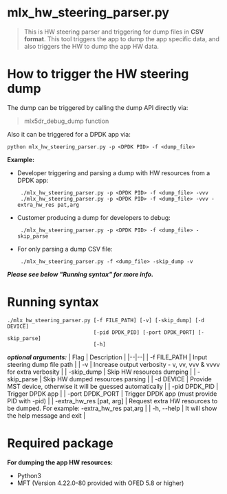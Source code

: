 # mlx_hw_steering_parser.py
> This is HW steering parser and triggering for dump files in **CSV
> format**. 
> This tool triggers the app to dump the app specific data,
> and also triggers the HW to dump the app HW data.
> 
How to trigger the HW steering dump
===================================
The dump can be triggered by calling the dump API directly via:
>  mlx5dr_debug_dump function

Also it can be triggered for a DPDK app via:

    python mlx_hw_steering_parser.py -p <DPDK PID> -f <dump_file>

**Example:**
 - Developer triggering and parsing a dump with HW resources from a DPDK app:
 
        ./mlx_hw_steering_parser.py -p <DPDK PID> -f <dump_file> -vvv
        ./mlx_hw_steering_parser.py -p <DPDK PID> -f <dump_file> -vvv -extra_hw_res pat,arg
   
 - Customer producing a dump for developers to debug:
 
        ./mlx_hw_steering_parser.py -p <DPDK PID> -f <dump_file> -skip_parse
  
 - For only parsing a dump CSV file:

        ./mlx_hw_steering_parser.py -f <dump_file> -skip_dump -v

 ***Please see below "Running syntax" for more info.***
 
Running syntax
==============

    ./mlx_hw_steering_parser.py [-f FILE_PATH] [-v] [-skip_dump] [-d DEVICE]
                                [-pid DPDK_PID] [-port DPDK_PORT] [-skip_parse]
                                [-h]

***optional arguments:***
| Flag | Description |
|--|--|
| -f FILE_PATH | Input steering dump file path |
| -v | Increase output verbosity - v, vv, vvv & vvvv for extra verbosity |
| -skip_dump | Skip HW resources dumping |
| -skip_parse | Skip HW dumped resources parsing |
| -d DEVICE | Provide MST device, otherwise it will be guessed automatically |
| -pid DPDK_PID | Trigger DPDK app <PID> |
| -port DPDK_PORT | Trigger DPDK app <PORT> (must provide PID with -pid) |
| -extra_hw_res [pat, arg] | Request extra HW resources to be dumped. For example: -extra_hw_res pat,arg |
| -h, --help | It will show the help message and exit |

Required package
===================
**For dumping the app HW resources:**
 - Python3
 - MFT (Version 4.22.0-80 provided with OFED 5.8 or higher)
